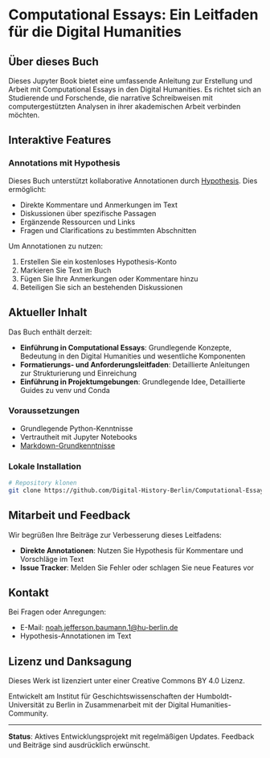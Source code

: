 # Computational Essays: Ein Leitfaden für die Digital Humanities

## Über dieses Buch

Dieses Jupyter Book bietet eine umfassende Anleitung zur Erstellung und Arbeit mit Computational Essays in den Digital Humanities. Es richtet sich an Studierende und Forschende, die narrative Schreibweisen mit computergestützten Analysen in ihrer akademischen Arbeit verbinden möchten.

## Interaktive Features

### Annotations mit Hypothesis

Dieses Buch unterstützt kollaborative Annotationen durch [Hypothesis](https://hypothes.is/). Dies ermöglicht:

- Direkte Kommentare und Anmerkungen im Text
- Diskussionen über spezifische Passagen
- Ergänzende Ressourcen und Links
- Fragen und Clarifications zu bestimmten Abschnitten

Um Annotationen zu nutzen:

1. Erstellen Sie ein kostenloses Hypothesis-Konto
2. Markieren Sie Text im Buch
3. Fügen Sie Ihre Anmerkungen oder Kommentare hinzu
4. Beteiligen Sie sich an bestehenden Diskussionen

## Aktueller Inhalt

Das Buch enthält derzeit:

- **Einführung in Computational Essays**: Grundlegende Konzepte, Bedeutung in den Digital Humanities und wesentliche Komponenten
- **Formatierungs- und Anforderungsleitfaden**: Detaillierte Anleitungen zur Strukturierung und Einreichung
- **Einführung in Projektumgebungen**: Grundlegende Idee, Detaillierte Guides zu venv und Conda

### Voraussetzungen

- Grundlegende Python-Kenntnisse
- Vertrautheit mit Jupyter Notebooks
- [Markdown-Grundkenntnisse](https://www.markdownguide.org/basic-syntax/)

### Lokale Installation

```bash
# Repository klonen
git clone https://github.com/Digital-History-Berlin/Computational-Essays.git
```

## Mitarbeit und Feedback

Wir begrüßen Ihre Beiträge zur Verbesserung dieses Leitfadens:

- **Direkte Annotationen**: Nutzen Sie Hypothesis für Kommentare und Vorschläge im Text
- **Issue Tracker**: Melden Sie Fehler oder schlagen Sie neue Features vor

## Kontakt

Bei Fragen oder Anregungen:

- E-Mail: <noah.jefferson.baumann.1@hu-berlin.de>
- Hypothesis-Annotationen im Text

## Lizenz und Danksagung

Dieses Werk ist lizenziert unter einer Creative Commons BY 4.0 Lizenz.

Entwickelt am Institut für Geschichtswissenschaften der Humboldt-Universität zu Berlin in Zusammenarbeit mit der Digital Humanities-Community.

---

**Status**: Aktives Entwicklungsprojekt mit regelmäßigen Updates. Feedback und Beiträge sind ausdrücklich erwünscht.
